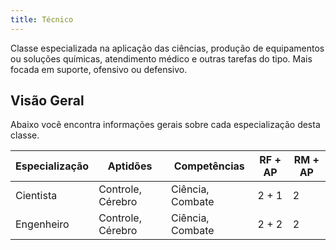 ```yaml
---
title: Técnico
---
```


Classe especializada na aplicação das ciências, produção de equipamentos ou soluções químicas, atendimento médico e outras tarefas do tipo. Mais focada em suporte, ofensivo ou defensivo.

## Visão Geral

Abaixo você encontra informações gerais sobre cada especialização desta classe.

| Especialização | Aptidões          | Competências     | RF + AP | RM + AP |
| -------------- | ----------------- | ---------------- | ------- | ------- |
| Cientista      | Controle, Cérebro | Ciência, Combate | 2 + 1   | 2       |
| Engenheiro     | Controle, Cérebro | Ciência, Combate | 2 + 2   | 2       |
